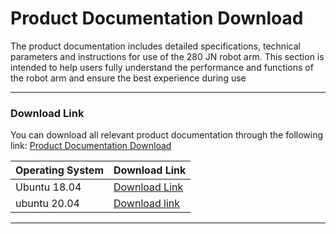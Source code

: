 # Product Documentation Download
The product documentation includes detailed specifications, technical parameters and instructions for use of the 280 JN robot arm. This section is intended to help users fully understand the performance and functions of the robot arm and ensure the best experience during use

---

### Download Link
You can download all relevant product documentation through the following link: [Product Documentation Download](https://www.elephantrobotics.com/support/)

| Operating System | Download Link |
|------------|----------|
| Ubuntu 18.04 | [Download Link](https://download-elephantrobotics.oss-cn-shenzhen.aliyuncs.com/Product_software/iMage-ISO/myCobot-280/myCobot_280_ubuntu_V20221030-shrink.zip) |
| ubuntu 20.04 | [Download link](https://download-elephantrobotics.oss-cn-shenzhen.aliyuncs.com/Product_software/iMage-ISO/myCobot-280/myCobot_280_ubuntu_V20230222_20.04Pi_aarch64_shrunk.img.gz) |
---

